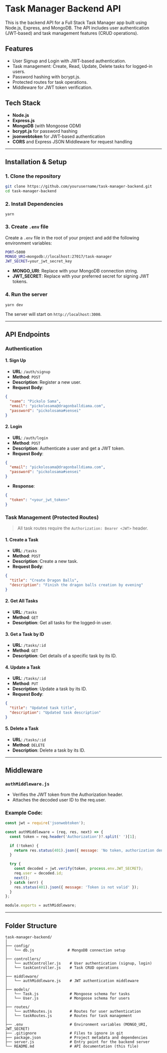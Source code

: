 # Task Manager Backend API

This is the backend API for a Full Stack Task Manager app built using Node.js, Express, and MongoDB. The API includes user authentication (JWT-based) and task management features (CRUD operations).

## Features

- User Signup and Login with JWT-based authentication.
- Task management: Create, Read, Update, Delete tasks for logged-in users.
- Password hashing with bcrypt.js.
- Protected routes for task operations.
- Middleware for JWT token verification.

## Tech Stack

- **Node.js**
- **Express.js**
- **MongoDB** (with Mongoose ODM)
- **bcrypt.js** for password hashing
- **jsonwebtoken** for JWT-based authentication
- **CORS** and Express JSON Middleware for request handling

---

## Installation & Setup

### 1. Clone the repository

```bash
git clone https://github.com/yourusername/task-manager-backend.git
cd task-manager-backend
```

### 2. Install Dependencies

`yarn`

### 3. Create `.env` file

Create a `.env` file in the root of your project and add the following environment variables:

```bash
PORT=5000
MONGO_URI=mongodb://localhost:27017/task-manager
JWT_SECRET=your_jwt_secret_key
```

- **MONGO_URI**: Replace with your MongoDB connection string.
- **JWT_SECRET**: Replace with your preferred secret for signing JWT tokens.

### 4. Run the server

`yarn dev`

The server will start on `http://localhost:3000`.

---

## API Endpoints

### Authentication

#### 1. Sign Up

- **URL**: `/auth/signup`
- **Method**: `POST`
- **Description**: Register a new user.
- **Request Body**:

```json
{
  "name": "Pickolo Sama",
  "email": "pickolosama@dragonballdiama.com",
  "password": "pickolosama#sensei"
}
```

#### 2. Login

- **URL**: `/auth/login`
- **Method**: `POST`
- **Description**: Authenticate a user and get a JWT token.
- **Request Body**:

```json
{
  "email": "pickolosama@dragonballdiama.com",
  "password": "pickolosama#sensei"
}
```

- **Response**:

```json
{
  "token": "<your_jwt_token>"
}
```

### Task Management (Protected Routes)

> All task routes require the `Authorization: Bearer <JWT>` header.

#### 1. Create a Task

- **URL**: `/tasks`
- **Method**: `POST`
- **Description**: Create a new task.
- **Request Body**:

```json
{
  "title": "Create Dragon Balls",
  "description": "Finish the dragon balls creation by evening"
}
```

#### 2. Get All Tasks

- **URL**: `/tasks`
- **Method**: `GET`
- **Description**: Get all tasks for the logged-in user.

#### 3. Get a Task by ID

- **URL**: `/tasks/:id`
- **Method**: `GET`
- **Description**: Get details of a specific task by its ID.

#### 4. Update a Task

- **URL**: `/tasks/:id`
- **Method**: `PUT`
- **Description**: Update a task by its ID.
- **Request Body**:

```json
{
  "title": "Updated task title",
  "description": "Updated task description"
}
```

#### 5. Delete a Task

- **URL**: `/tasks/:id`
- **Method**: `DELETE`
- **Description**: Delete a task by its ID.

---

## Middleware

### `authMiddleware.js`

- Verifies the JWT token from the Authorization header.
- Attaches the decoded user ID to the req.user.

### Example Code:

```js
const jwt = require('jsonwebtoken');

const authMiddleware = (req, res, next) => {
  const token = req.header('Authorization')?.split(' ')[1];

  if (!token) {
    return res.status(401).json({ message: 'No token, authorization denied' });
  }

  try {
    const decoded = jwt.verify(token, process.env.JWT_SECRET);
    req.user = decoded.id;
    next();
  } catch (err) {
    res.status(401).json({ message: 'Token is not valid' });
  }
};

module.exports = authMiddleware;
```

---

## Folder Structure

```
task-manager-backend/
│
├── config/
│   └── db.js               # MongoDB connection setup
│
├── controllers/
│   └── authController.js    # User authentication (signup, login)
│   └── taskController.js    # Task CRUD operations
│
├── middleware/
│   └── authMiddleware.js    # JWT authentication middleware
│
├── models/
│   └── Task.js              # Mongoose schema for tasks
│   └── User.js              # Mongoose schema for users
│
├── routes/
│   └── authRoutes.js        # Routes for user authentication
│   └── taskRoutes.js        # Routes for task management
│
├── .env                     # Environment variables (MONGO_URI, JWT_SECRET)
├── .gitignore               # Files to ignore in git
├── package.json             # Project metadata and dependencies
├── server.js                # Entry point for the backend server
└── README.md                # API documentation (this file)

```
